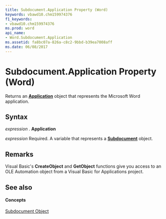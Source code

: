 ```yaml
---
title: Subdocument.Application Property (Word)
keywords: vbawd10.chm159974376
f1_keywords:
- vbawd10.chm159974376
ms.prod: word
api_name:
- Word.Subdocument.Application
ms.assetid: fa8bc07a-826a-c8c2-9bbd-b39ea7008aff
ms.date: 06/08/2017
---
```



# Subdocument.Application Property (Word)

Returns an **[Application](application-object-word.md)** object that represents the Microsoft Word application.


## Syntax

 _expression_ . **Application**

 _expression_ Required. A variable that represents a **[Subdocument](subdocument-object-word.md)** object.


## Remarks

Visual Basic's **CreateObject** and **GetObject** functions give you access to an OLE Automation object from a Visual Basic for Applications project.


## See also


#### Concepts


[Subdocument Object](subdocument-object-word.md)

